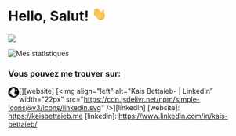 # Hello, Salut! <img src="https://raw.githubusercontent.com/kaisbettaieb/kaisbettaieb/main/wave.gif" width="30px">


<img align="center" src="https://github-readme-stats-iota-taupe.vercel.app/api/top-langs/?username=kaisbettaieb&theme=tokyonight" />

![Mes statistiques](https://github-readme-stats-iota-taupe.vercel.app/api?username=kaisbettaieb&show_icons=true&theme=tokyonight)



### Vous pouvez me trouver sur:
[<img align="left" alt="kaisbettaieb.me" width="22px" src="https://raw.githubusercontent.com/iconic/open-iconic/master/svg/globe.svg" />][website]
[<img align="left" alt="Kais Bettaieb- | LinkedIn” width="22px" src="https://cdn.jsdelivr.net/npm/simple-icons@v3/icons/linkedin.svg" />][linkedin]
[website]: https://kaisbettaieb.me
[linkedin]: https://www.linkedin.com/in/kais-bettaieb/
